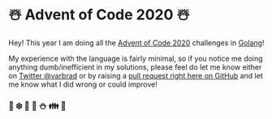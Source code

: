 # ☃️ Advent of Code 2020 ☃️

Hey! This year I am doing all the [Advent of Code 2020](https://adventofcode.com/2020) challenges in [Golang](https://golang.org/)!

My experience with the language is fairly minimal, so if you notice me doing anything dumb/inefficient in my solutions, please feel do let me know either on [Twitter @varbrad](https://twitter.com/varbrad) or by raising a [pull request right here on GitHub](https://github.com/varbrad/aoc-2020/compare) and let me know what I did wrong or could improve!

### 🎅 ❄️ 🎁 🦌 ⛄ 👪 🎄
